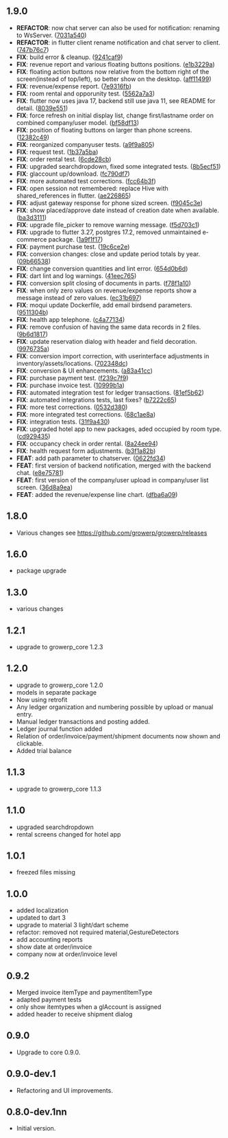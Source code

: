 ## 1.9.0

 - **REFACTOR**: now chat server can also be used for notification: renaming to WsServer. ([7031a540](https://github.com/growerp/growerp/commit/7031a540755648763a15b0b0b60607d644195a46))
 - **REFACTOR**: in flutter client rename notification and chat server to client. ([747b76c7](https://github.com/growerp/growerp/commit/747b76c77497fe51f44481f5c2b38a6087c40ad7))
 - **FIX**: build error & cleanup. ([9241caf9](https://github.com/growerp/growerp/commit/9241caf9595474b786451f879fce1929a13c2584))
 - **FIX**: revenue report and various floating buttons positions. ([e1b3229a](https://github.com/growerp/growerp/commit/e1b3229adfc4346537c2ed36235f9b6bc7f7607c))
 - **FIX**: floating action buttons now relative from the bottom right of the screen(instead of top/left), so better show on the desktop. ([aff11499](https://github.com/growerp/growerp/commit/aff11499cfe4997b4a0daf991aed057e919a64d9))
 - **FIX**: revenue/expense report. ([7e9316fb](https://github.com/growerp/growerp/commit/7e9316fb6bf0c941286b561a1384c4fcbc2ac79c))
 - **FIX**: room rental and opporunity test. ([5562a7a3](https://github.com/growerp/growerp/commit/5562a7a322bbf31409a21343758613fa4aef630e))
 - **FIX**: flutter now uses java 17, backend still use java 11, see README for detail. ([8039e551](https://github.com/growerp/growerp/commit/8039e551bf240d012e974f2a1b10e64553218724))
 - **FIX**: force refresh on initial display list, change first/lastname order on combined company/user model. ([bf58df13](https://github.com/growerp/growerp/commit/bf58df13e5bf8e32d8001a9554ab45c9d6080951))
 - **FIX**: position of floating buttons on larger than phone screens. ([12382c49](https://github.com/growerp/growerp/commit/12382c499b1f9c42097e055c63058f2959b165ce))
 - **FIX**: reorganized companyuser tests. ([a9f9a805](https://github.com/growerp/growerp/commit/a9f9a8054027db637a05c7782a8de305f67044a3))
 - **FIX**: request test. ([1b37a5ba](https://github.com/growerp/growerp/commit/1b37a5badff2cf64135ba79954b2cbdba9bfa20b))
 - **FIX**: order rental test. ([6cde28cb](https://github.com/growerp/growerp/commit/6cde28cb93e58460390f778b1d02e7917580731b))
 - **FIX**: upgraded searchdropdown, fixed some integrated tests. ([8b5ecf51](https://github.com/growerp/growerp/commit/8b5ecf51c9312a45f9ef6147ac0cf8c941502d19))
 - **FIX**: glaccount up/download. ([fc790df7](https://github.com/growerp/growerp/commit/fc790df7971f233b232def1e707948777b4c1940))
 - **FIX**: more automated test corrections. ([fcc64b3f](https://github.com/growerp/growerp/commit/fcc64b3f825dbf378684bfa3e7689dfd2e824f53))
 - **FIX**: open session not remembered: replace Hive with shared_references in flutter. ([ae226865](https://github.com/growerp/growerp/commit/ae226865ecb2da59f6a45cf8eb0a22c219921710))
 - **FIX**: adjust gateway response for phone sized screen. ([f9045c3e](https://github.com/growerp/growerp/commit/f9045c3ed76b254def6285918ed38acbaa7df849))
 - **FIX**: show placed/approve date instead of creation date when available. ([ba3d3111](https://github.com/growerp/growerp/commit/ba3d31117d26800ebfdd1252d24a14d770e62e5c))
 - **FIX**: upgrade file_picker to remove warning message. ([f5d703c1](https://github.com/growerp/growerp/commit/f5d703c19b1a4e19f0cbfac6eca32362ab4411a1))
 - **FIX**: upgrade to flutter 3.27, postgres 17.2, removed unmaintained e-commerce package. ([1a9f1f17](https://github.com/growerp/growerp/commit/1a9f1f17928d5e35156ff744338dbb941dfb7222))
 - **FIX**: payment purchase test. ([19c6ce2e](https://github.com/growerp/growerp/commit/19c6ce2eefcd77fc447ab6e3e42962746ddfeab2))
 - **FIX**: conversion changes: close and update period totals by year. ([09b66538](https://github.com/growerp/growerp/commit/09b66538f856457105d4b00dadf1c2018cd6f765))
 - **FIX**: change conversion quantities and lint error. ([654d0b6d](https://github.com/growerp/growerp/commit/654d0b6df67d1ccc265153873516da5f61364a64))
 - **FIX**: dart lint and log warnings. ([41eec765](https://github.com/growerp/growerp/commit/41eec765eb5da60a4a0362bbc2be9c649a691bd7))
 - **FIX**: conversion split closing of documents in parts. ([f78f1a10](https://github.com/growerp/growerp/commit/f78f1a102c5853b184fc5d8b1657e419ee401793))
 - **FIX**: when only zero values on revenue/expense reports show a message instead of zero values. ([ec31b697](https://github.com/growerp/growerp/commit/ec31b6974a77dc00d6eee83d39c4f53ce3cff010))
 - **FIX**: moqui update Dockerfile, add email birdsend parameters. ([9511304b](https://github.com/growerp/growerp/commit/9511304bb8fd9f2afb74ee6910e2cbc9a323470b))
 - **FIX**: health app telephone. ([c4a77134](https://github.com/growerp/growerp/commit/c4a7713488b94370aa0f95168c16414d183a2c28))
 - **FIX**: remove confusion of having the same data records in 2 files. ([9b6d1817](https://github.com/growerp/growerp/commit/9b6d1817240c3fb0a373ef79ebc9e91db950d756))
 - **FIX**: update reservation dialog with header and field decoration. ([9976735a](https://github.com/growerp/growerp/commit/9976735a81772d0de57e13b3ab983d14c68ea67f))
 - **FIX**: conversion import correction, with userinterface adjustments in inventory/assets/locations. ([702348dc](https://github.com/growerp/growerp/commit/702348dca0cdbc92054143961059e65e4cfa94a6))
 - **FIX**: conversion & UI enhancements. ([a83a41cc](https://github.com/growerp/growerp/commit/a83a41cc9abfe02fb1394c06bcccb5ea39d1cd1e))
 - **FIX**: purchase payment test. ([f239c7f9](https://github.com/growerp/growerp/commit/f239c7f9d9d01b6a2c161c774960a831f5794884))
 - **FIX**: purchase invoice test. ([10999b1a](https://github.com/growerp/growerp/commit/10999b1a047c85d68eb8eab2251775e8e7b118b8))
 - **FIX**: automated integration test for ledger transactions. ([81ef5b62](https://github.com/growerp/growerp/commit/81ef5b6268fa814af41361d6fe95a2a983bc5ae5))
 - **FIX**: automated integrations tests, last fixes? ([b7222c65](https://github.com/growerp/growerp/commit/b7222c656f0826146a44e104d4014fae47d18311))
 - **FIX**: more test corrections. ([0532d380](https://github.com/growerp/growerp/commit/0532d38024697eeb3d7c127ccf71f08dc26896b1))
 - **FIX**: more integrated test corrections. ([68c1ae8a](https://github.com/growerp/growerp/commit/68c1ae8ae3e5e5ad5fe318064f808e029e4b4ac7))
 - **FIX**: integration tests. ([31f9a430](https://github.com/growerp/growerp/commit/31f9a4308c8c2f70e89aa7b3ff15f71119cf6485))
 - **FIX**: upgraded hotel app to new packages, aded occupied by room type. ([cd929435](https://github.com/growerp/growerp/commit/cd929435cc3a02667c1e02408e0b90f055e4baf3))
 - **FIX**: occupancy check in order rental. ([8a24ee94](https://github.com/growerp/growerp/commit/8a24ee949de9bb1aa422283bd24c976c67d04895))
 - **FIX**: health request form adjustments. ([b3f1a82b](https://github.com/growerp/growerp/commit/b3f1a82b80a9f030311e3e7599922d79e64fac58))
 - **FEAT**: add path parameter to chatserver. ([0622fd34](https://github.com/growerp/growerp/commit/0622fd34bd35ed9107cd47d2b81d486eacdf6342))
 - **FEAT**: first version of backend notification, merged with the backend chat. ([e8e75781](https://github.com/growerp/growerp/commit/e8e7578199b7bcf12d5021e90a9d37b26aa9f8b8))
 - **FEAT**: first version of the company/user upload in company/user list screen. ([36d8a9ea](https://github.com/growerp/growerp/commit/36d8a9eae858751911af57f955cd66d670633d3d))
 - **FEAT**: added the revenue/expense line chart. ([dfba6a09](https://github.com/growerp/growerp/commit/dfba6a09d066600e5e853a8c31a5a3d8e42c5dbf))

## 1.8.0
* Various changes see https://github.com/growerp/growerp/releases

## 1.6.0
* package upgrade

## 1.3.0
* various changes

## 1.2.1
* upgrade to growerp_core 1.2.3

## 1.2.0
* upgrade to growerp_core 1.2.0
* models in separate package
* Now using retrofit
* Any ledger organization and numbering possible by upload or manual entry.
* Manual ledger transactions and posting added.
* Ledger journal function added
* Relation of order/invoice/payment/shipment documents now shown and clickable.
* Added trial balance

## 1.1.3
* upgrade to growerp_core 1.1.3

## 1.1.0
* upgraded searchdropdown
* rental screens changed for hotel app

## 1.0.1
* freezed files missing

## 1.0.0
* added localization
* updated to dart 3
* upgrade to material 3 light/dart scheme
* refactor: removed not required material,GestureDetectors 
* add accounting reports
* show date at order/invoice
* company now at order/invoice level
 
## 0.9.2
* Merged invoice itemType and paymentItemType
* adapted payment tests
* only show itemtypes when a glAccount is assigned
* added header to receive shipment dialog

## 0.9.0
* Upgrade to core 0.9.0.

## 0.9.0-dev.1
* Refactoring and UI improvements.

## 0.8.0-dev.1nn
* Initial version.

